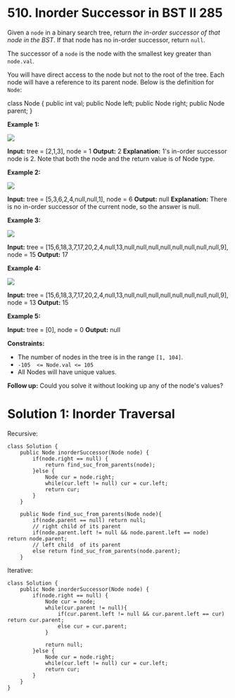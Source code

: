 # 510. Inorder Successor in BST II  285
Given a  `node`  in a binary search tree, return  _the in-order successor of that node in the BST_. If that node has no in-order successor, return  `null`.

The successor of a  `node`  is the node with the smallest key greater than  `node.val`.

You will have direct access to the node but not to the root of the tree. Each node will have a reference to its parent node. Below is the definition for  `Node`:

class Node {
    public int val;
    public Node left;
    public Node right;
    public Node parent;
}

**Example 1:**

![](https://assets.leetcode.com/uploads/2019/01/23/285_example_1.PNG)

**Input:** tree = [2,1,3], node = 1
**Output:** 2
**Explanation:** 1's in-order successor node is 2. Note that both the node and the return value is of Node type.

**Example 2:**

![](https://assets.leetcode.com/uploads/2019/01/23/285_example_2.PNG)

**Input:** tree = [5,3,6,2,4,null,null,1], node = 6
**Output:** null
**Explanation:** There is no in-order successor of the current node, so the answer is null.

**Example 3:**

![](https://assets.leetcode.com/uploads/2019/02/02/285_example_34.PNG)

**Input:** tree = [15,6,18,3,7,17,20,2,4,null,13,null,null,null,null,null,null,null,null,9], node = 15
**Output:** 17

**Example 4:**

![](https://assets.leetcode.com/uploads/2019/02/02/285_example_34.PNG)

**Input:** tree = [15,6,18,3,7,17,20,2,4,null,13,null,null,null,null,null,null,null,null,9], node = 13
**Output:** 15

**Example 5:**

**Input:** tree = [0], node = 0
**Output:** null

**Constraints:**

-   The number of nodes in the tree is in the range  `[1, 104]`.
-   `-105  <= Node.val <= 105`
-   All Nodes will have unique values.

**Follow up:**  Could you solve it without looking up any of the node's values?


# Solution 1: Inorder Traversal 
Recursive:
```
class Solution {
    public Node inorderSuccessor(Node node) {
        if(node.right == null) {
            return find_suc_from_parents(node);
        }else {
            Node cur = node.right;
            while(cur.left != null) cur = cur.left;
            return cur;
        }
    }
    
    public Node find_suc_from_parents(Node node){
        if(node.parent == null) return null;
        // right child of its parent
        if(node.parent.left != null && node.parent.left == node) return node.parent;
        // left child  of its parent
        else return find_suc_from_parents(node.parent);
    }
```


Iterative:
```
class Solution {
    public Node inorderSuccessor(Node node) {
        if(node.right == null) {
            Node cur = node;            
            while(cur.parent != null){
                if(cur.parent.left != null && cur.parent.left == cur) return cur.parent;
                else cur = cur.parent;
            }
            
            return null;
        }else {
            Node cur = node.right;
            while(cur.left != null) cur = cur.left;
            return cur;
        }
    }    
}
```